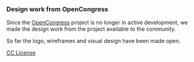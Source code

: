 ### Design work from OpenCongress 

Since the [OpenCongress](https://github.com/sunlightlabs/opencongress) project is no longer in active development, we made the design work from the project available to the community.

So far the logo, wireframes and visual design have been made open.

[CC License](https://creativecommons.org/licenses/by/3.0/us/)

